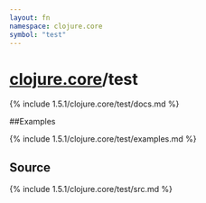 ```yaml
---
layout: fn
namespace: clojure.core
symbol: "test"
---
```


# [clojure.core](../)/test

{% include 1.5.1/clojure.core/test/docs.md %}

##Examples

{% include 1.5.1/clojure.core/test/examples.md %}
## Source
{% include 1.5.1/clojure.core/test/src.md %}

